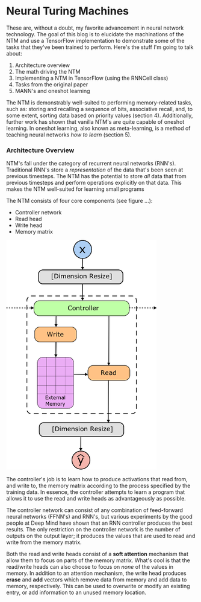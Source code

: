 # Neural Turing Machines

These are, without a doubt, my favorite advancement in neural network technology. The goal of this blog is to elucidate the machinations of the NTM and use a TensorFlow implementation to demonstrate some of the tasks that they've been trained to perform. Here's the stuff I'm going to talk about:

1. Architecture overview
2. The math driving the NTM
3. Implementing a NTM in TensorFlow (using the RNNCell class)
4. Tasks from the original paper
5. MANN's and oneshot learning

The NTM is demonstrably well-suited to performing memory-related tasks, such as: storing and recalling a sequence of bits, associative recall, and, to some extent, sorting data based on priority values (section 4). Additionally, further work has shown that vanilla NTM's are quite capable of oneshot learning. In oneshot learning, also known as meta-learning, is a method of teaching neural networks *how to learn* (section 5).

### Architecture Overview

NTM's fall under the category of recurrent neural networks (RNN's). Traditional RNN's store a *representation* of the data that's been seen at previous timesteps. The NTM has the potential to store *all* data that from previous timesteps and perform operations explicitly on that data. This makes the NTM well-suited for learning small programs

The NTM consists of four core components (see figure ...):

* Controller network
* Read head
* Write head
* Memory matrix

![Basic NTM Diagram](/assets/ntm_diagram_small.png)

The controller's job is to learn how to produce activations that read from, and write to, the memory matrix according to the process specified by the training data. In essence, the controller attempts to learn a program that allows it to use the read and write heads as advantageously as possible.

The controller network can consist of any combination of feed-forward neural networks (FFNN's) and RNN's, but various experiments by the good people at Deep Mind have shown that an RNN controller produces the best results. The only restriction on the controller network is the number of outputs on the output layer; it produces the values that are used to read and write from the memory matrix.

Both the read and write heads consist of a **soft attention** mechanism that allow them to focus on parts of the memory matrix. What's cool is that the read/write heads can also choose to focus on *none* of the values in memory.
In addition to an attention mechanism, the write head produces **erase** and **add** vectors which remove data from memory and add data to memory, respectively. This can be used to overwrite or modify an existing entry, or add information to an unused memory location.
